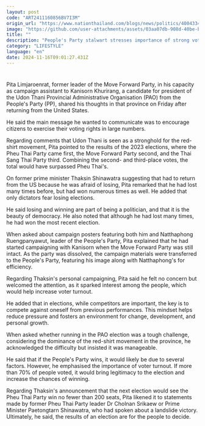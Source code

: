 ```yaml
---
layout: post
code: "ART2411160856BV7I3M"
origin_url: "https://www.nationthailand.com/blogs/news/politics/40043343"
image: "https://github.com/user-attachments/assets/03aa07db-908d-40be-b1b7-0e04d7f22534"
title: ""
description: "People's Party stalwart stresses importance of strong voter turnouts"
category: "LIFESTYLE"
language: "en"
date: 2024-11-16T09:01:27.431Z
---
```


# 









Pita Limjaroenrat, former leader of the Move Forward Party, in his capacity as campaign assistant to Kanisorn Khurirang, a candidate for president of the Udon Thani Provincial Administrative Organisation (PAO) from the People's Party (PP), shared his thoughts in that province on Friday after returning from the United States.

He said the main message he wanted to communicate was to encourage citizens to exercise their voting rights in large numbers.

Regarding comments that Udon Thani is seen as a stronghold for the red-shirt movement, Pita pointed to the results of the 2023 elections, where the Pheu Thai Party came first, the Move Forward Party second, and the Thai Sang Thai Party third. Combining the second- and third-place votes, the total would have surpassed Pheu Thai's.

On former prime minister Thaksin Shinawatra suggesting that had to return from the US because he was afraid of losing, Pita remarked that he had lost many times before, but had won numerous times as well. He added that only dictators fear losing elections.

He said losing and winning are part of being a politician, and that it is the beauty of democracy. He also noted that although he had lost many times, he had won the most recent election.

When asked about campaign posters featuring both him and Natthaphong Ruengpanyawut, leader of the People's Party, Pita explained that he had started campaigning with Kanisorn when the Move Forward Party was still intact. As the party was dissolved, the campaign materials were transferred to the People's Party, featuring his image along with Natthaphong's for efficiency.

Regarding Thaksin's personal campaigning, Pita said he felt no concern but welcomed the attention, as it sparked interest among the people, which would help increase voter turnout.

He added that in elections, while competitors are important, the key is to compete against oneself from previous performances. This mindset helps reduce pressure and fosters an environment for change, development, and personal growth.

When asked whether running in the PAO election was a tough challenge, considering the dominance of the red-shirt movement in the province, he acknowledged the difficulty but insisted it was manageable.

He said that if the People's Party wins, it would likely be due to several factors. However, he emphasised the importance of voter turnout. If more than 70% of people voted, it would bring legitimacy to the election and increase the chances of winning.

Regarding Thaksin's announcement that the next election would see the Pheu Thai Party win no fewer than 200 seats, Pita likened it to statements made by former Pheu Thai Party leader Dr Cholnan Srikaew or Prime Minister Paetongtarn Shinawatra, who had spoken about a landslide victory. Ultimately, he said, the results of an election are for the people to decide.
